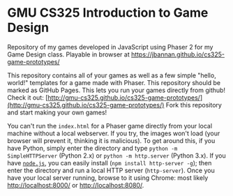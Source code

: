 # GMU CS325 Introduction to Game Design

Repository of my games developed in JavaScript using Phaser 2 for my Game Design class.
Playable in browser at https://jbannan.github.io/cs325-game-prototypes/



This repository contains all of your games as well as a few simple "hello, world!"
templates for a game made with Phaser.
This repository should be marked as GitHub Pages. This lets you run your games directly from github!
Check it out: [http://gmu-cs325.github.io/cs325-game-prototypes/](http://gmu-cs325.github.io/cs325-game-prototypes/)
Fork this repository and start making your own games!

You can't run the `index.html` for a Phaser game directly from your local machine without a local webserver.
If you try, the images won't load (your browser will prevent it, thinking it is malicious).
To get around this, if you have Python, simply enter the directory and
type `python -m SimpleHTTPServer` (Python 2.x) or `python -m http.server` (Python 3.x).
If you have [`node.js`](http://nodejs.org/), you can easily install (`npm install http-server -g`);
then enter the directory and run a local HTTP server (`http-server`).
Once you have your local server running, browse to it using Chrome:
most likely [http://localhost:8000/](http://localhost:8000/) or [http://localhost:8080/](http://localhost:8080/).
